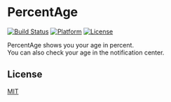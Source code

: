 # PercentAge
[![Build Status](https://magnum.travis-ci.com/juliangrosshauser/Age.svg?token=FNby3ZVDLbPUifkgJwaB)](https://magnum.travis-ci.com/juliangrosshauser/PercentAge)
[![Platform](https://img.shields.io/badge/platform-ios-lightgrey.svg)](https://developer.apple.com/devcenter/ios/index.action)
[![License](https://img.shields.io/badge/license-MIT-3f3f3f.svg)](http://choosealicense.com/licenses/mit)

PercentAge shows you your age in percent.  
You can also check your age in the notification center.

## License
[MIT](LICENSE)
